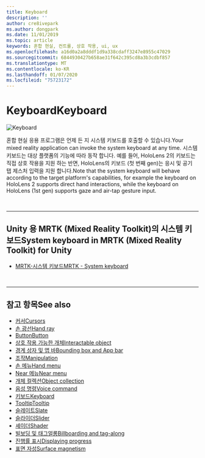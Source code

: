 ```yaml
---
title: Keyboard
description: ''
author: cre8ivepark
ms.author: dongpark
ms.date: 11/01/2019
ms.topic: article
keywords: 혼합 현실, 컨트롤, 상호 작용, ui, ux
ms.openlocfilehash: a16d0a2a8dddf1d9a338cdaff3247e8955c47029
ms.sourcegitcommit: 6844930427b658ae31f642c395cd8a3b3cdbf857
ms.translationtype: MT
ms.contentlocale: ko-KR
ms.lasthandoff: 01/07/2020
ms.locfileid: "75723172"
---
```

# <a name="keyboard"></a><span data-ttu-id="b5b58-103">Keyboard</span><span class="sxs-lookup"><span data-stu-id="b5b58-103">Keyboard</span></span>

![Keyboard](images/UX/UX_Hero_Keyboard.jpg)

<span data-ttu-id="b5b58-105">혼합 현실 응용 프로그램은 언제 든 지 시스템 키보드를 호출할 수 있습니다.</span><span class="sxs-lookup"><span data-stu-id="b5b58-105">Your mixed reality application can invoke the system keyboard at any time.</span></span> <span data-ttu-id="b5b58-106">시스템 키보드는 대상 플랫폼의 기능에 따라 동작 합니다. 예를 들어, HoloLens 2의 키보드는 직접 상호 작용을 지원 하는 반면, HoloLens의 키보드 (첫 번째 gen)는 응시 및 공기 탭 제스처 입력을 지원 합니다.</span><span class="sxs-lookup"><span data-stu-id="b5b58-106">Note that the system keyboard will behave according to the target platform's capabilities, for example the keyboard on HoloLens 2 supports direct hand interactions, while the keyboard on HoloLens (1st gen) supports gaze and air-tap gesture input.</span></span>


<br>

---

## <a name="system-keyboard-in-mrtk-mixed-reality-toolkit-for-unity"></a><span data-ttu-id="b5b58-107">Unity 용 MRTK (Mixed Reality Toolkit)의 시스템 키보드</span><span class="sxs-lookup"><span data-stu-id="b5b58-107">System keyboard in MRTK (Mixed Reality Toolkit) for Unity</span></span>

* [<span data-ttu-id="b5b58-108">MRTK-시스템 키보드</span><span class="sxs-lookup"><span data-stu-id="b5b58-108">MRTK - System keyboard</span></span>](https://microsoft.github.io/MixedRealityToolkit-Unity/Documentation/README_SystemKeyboard.html)

<br>

---

## <a name="see-also"></a><span data-ttu-id="b5b58-109">참고 항목</span><span class="sxs-lookup"><span data-stu-id="b5b58-109">See also</span></span>

* [<span data-ttu-id="b5b58-110">커서</span><span class="sxs-lookup"><span data-stu-id="b5b58-110">Cursors</span></span>](cursors.md)
* [<span data-ttu-id="b5b58-111">손 광선</span><span class="sxs-lookup"><span data-stu-id="b5b58-111">Hand ray</span></span>](point-and-commit.md)
* [<span data-ttu-id="b5b58-112">Button</span><span class="sxs-lookup"><span data-stu-id="b5b58-112">Button</span></span>](button.md)
* [<span data-ttu-id="b5b58-113">상호 작용 가능한 개체</span><span class="sxs-lookup"><span data-stu-id="b5b58-113">Interactable object</span></span>](interactable-object.md)
* [<span data-ttu-id="b5b58-114">경계 상자 및 앱 바</span><span class="sxs-lookup"><span data-stu-id="b5b58-114">Bounding box and App bar</span></span>](app-bar-and-bounding-box.md)
* [<span data-ttu-id="b5b58-115">조작</span><span class="sxs-lookup"><span data-stu-id="b5b58-115">Manipulation</span></span>](direct-manipulation.md)
* [<span data-ttu-id="b5b58-116">손 메뉴</span><span class="sxs-lookup"><span data-stu-id="b5b58-116">Hand menu</span></span>](hand-menu.md)
* [<span data-ttu-id="b5b58-117">Near 메뉴</span><span class="sxs-lookup"><span data-stu-id="b5b58-117">Near menu</span></span>](near-menu.md)
* [<span data-ttu-id="b5b58-118">개체 컬렉션</span><span class="sxs-lookup"><span data-stu-id="b5b58-118">Object collection</span></span>](object-collection.md)
* [<span data-ttu-id="b5b58-119">음성 명령</span><span class="sxs-lookup"><span data-stu-id="b5b58-119">Voice command</span></span>](voice-input.md)
* [<span data-ttu-id="b5b58-120">키보드</span><span class="sxs-lookup"><span data-stu-id="b5b58-120">Keyboard</span></span>](keyboard.md)
* [<span data-ttu-id="b5b58-121">Tooltip</span><span class="sxs-lookup"><span data-stu-id="b5b58-121">Tooltip</span></span>](tooltip.md)
* [<span data-ttu-id="b5b58-122">슬레이트</span><span class="sxs-lookup"><span data-stu-id="b5b58-122">Slate</span></span>](slate.md)
* [<span data-ttu-id="b5b58-123">슬라이더</span><span class="sxs-lookup"><span data-stu-id="b5b58-123">Slider</span></span>](slider.md)
* [<span data-ttu-id="b5b58-124">셰이더</span><span class="sxs-lookup"><span data-stu-id="b5b58-124">Shader</span></span>](shader.md)
* [<span data-ttu-id="b5b58-125">빌보딩 및 태그얼롱</span><span class="sxs-lookup"><span data-stu-id="b5b58-125">Billboarding and tag-along</span></span>](billboarding-and-tag-along.md)
* [<span data-ttu-id="b5b58-126">진행률 표시</span><span class="sxs-lookup"><span data-stu-id="b5b58-126">Displaying progress</span></span>](progress.md)
* [<span data-ttu-id="b5b58-127">표면 자성</span><span class="sxs-lookup"><span data-stu-id="b5b58-127">Surface magnetism</span></span>](surface-magnetism.md)
